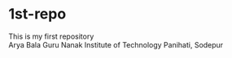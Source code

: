 # 1st-repo
This is my first repository
<br>
Arya Bala
Guru Nanak Institute of Technology
Panihati, Sodepur
